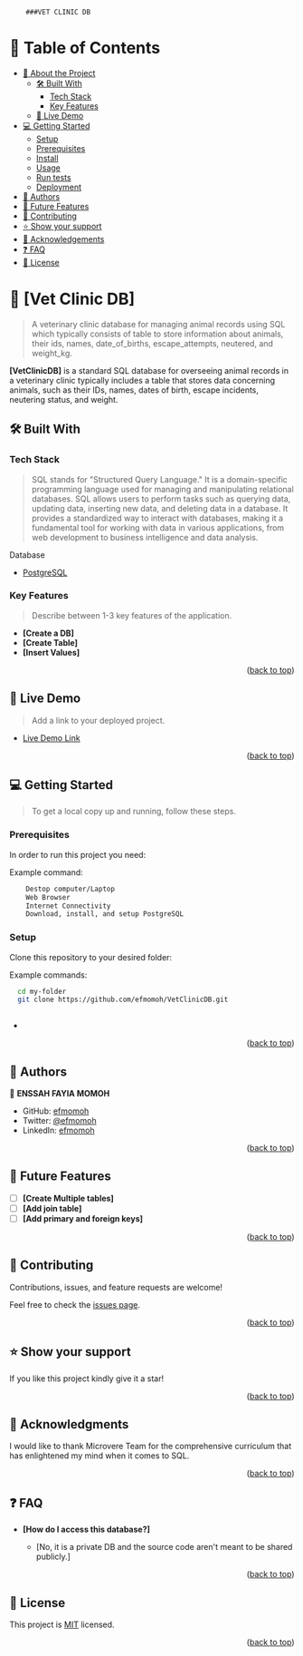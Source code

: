         ###VET CLINIC DB

<a name="readme-top"></a>

# 📗 Table of Contents

- [📖 About the Project](#about-project)
  - [🛠 Built With](#built-with)
    - [Tech Stack](#tech-stack)
    - [Key Features](#key-features)
  - [🚀 Live Demo](#live-demo)
- [💻 Getting Started](#getting-started)
  - [Setup](#setup)
  - [Prerequisites](#prerequisites)
  - [Install](#install)
  - [Usage](#usage)
  - [Run tests](#run-tests)
  - [Deployment](#triangular_flag_on_post-deployment)
- [👥 Authors](#authors)
- [🔭 Future Features](#future-features)
- [🤝 Contributing](#contributing)
- [⭐️ Show your support](#support)
- [🙏 Acknowledgements](#acknowledgements)
- [❓ FAQ](#faq)
- [📝 License](#license)

<!-- PROJECT DESCRIPTION -->

# 📖 [Vet Clinic DB] <a name="about-project"></a>

> A veterinary clinic database for managing animal records using SQL which typically consists of table to store information about animals, their ids, names, date_of_births, escape_attempts, neutered, and weight_kg.

**[VetClinicDB]** is a standard SQL database for overseeing animal records in a veterinary clinic typically includes a table that stores data concerning animals, such as their IDs, names, dates of birth, escape incidents, neutering status, and weight.

## 🛠 Built With <a name="built-with"></a>

### Tech Stack <a name="tech-stack"></a>

> SQL stands for "Structured Query Language." It is a domain-specific programming language used for managing and manipulating relational databases. SQL allows users to perform tasks such as querying data, updating data, inserting new data, and deleting data in a database. It provides a standardized way to interact with databases, making it a fundamental tool for working with data in various applications, from web development to business intelligence and data analysis.

<summary>Database</summary>
  <ul>
    <li><a href="https://www.postgresql.org/">PostgreSQL</a></li>
  </ul>
</details>

<!-- Features -->
### Key Features <a name="key-features"></a>

> Describe between 1-3 key features of the application.

- **[Create a DB]**
- **[Create Table]**
- **[Insert Values]**

<p align="right">(<a href="#readme-top">back to top</a>)</p>

<!-- LIVE DEMO -->

## 🚀 Live Demo <a name="live-demo"></a>

> Add a link to your deployed project.

- [Live Demo Link](<replace-with-your-deployment-URL>)

<p align="right">(<a href="#readme-top">back to top</a>)</p>

<!-- GETTING STARTED -->

## 💻 Getting Started <a name="getting-started"></a>

> To get a local copy up and running, follow these steps.

### Prerequisites

In order to run this project you need:


Example command:

```sh
    Destop computer/Laptop
    Web Browser
    Internet Connectivity
    Download, install, and setup PostgreSQL
```

### Setup

Clone this repository to your desired folder:

Example commands:

```sh
  cd my-folder
  git clone https://github.com/efmomoh/VetClinicDB.git
  
```
-

<p align="right">(<a href="#readme-top">back to top</a>)</p>

<!-- AUTHORS -->

## 👥 Authors <a name="authors"></a>

👤 **ENSSAH FAYIA MOMOH**

- GitHub: [efmomoh](https://github.com/efmomoh)
- Twitter: [@efmomoh](https://twitter.com/@efmomoh)
- LinkedIn: [efmomoh](https://linkedin.com/in/efmomoh)


<p align="right">(<a href="#readme-top">back to top</a>)</p>

<!-- FUTURE FEATURES -->

## 🔭 Future Features <a name="future-features"></a>

- [ ] **[Create Multiple tables]**
- [ ] **[Add join table]**
- [ ] **[Add primary and foreign keys]**

<p align="right">(<a href="#readme-top">back to top</a>)</p>

<!-- CONTRIBUTING -->

## 🤝 Contributing <a name="contributing"></a>

Contributions, issues, and feature requests are welcome!

Feel free to check the [issues page](https://github.com/efmomoh/VetClinicDB/issues).

<p align="right">(<a href="#readme-top">back to top</a>)</p>

<!-- SUPPORT -->

## ⭐️ Show your support <a name="support"></a>

If you like this project kindly give it a star!

<p align="right">(<a href="#readme-top">back to top</a>)</p>

<!-- ACKNOWLEDGEMENTS -->

## 🙏 Acknowledgments <a name="acknowledgements"></a>

I would like to thank Microvere Team for the comprehensive curriculum that
has enlightened my mind when it comes to SQL.

<p align="right">(<a href="#readme-top">back to top</a>)</p>

<!-- FAQ (optional) -->

## ❓ FAQ <a name="faq"></a>

- **[How do I access this database?]**

  - [No, it is a private DB and the source code aren't meant to be shared publicly.]


<p align="right">(<a href="#readme-top">back to top</a>)</p>

<!-- LICENSE -->

## 📝 License <a name="license"></a>

This project is [MIT](./LICENSE) licensed.

<p align="right">(<a href="#readme-top">back to top</a>)</p>
